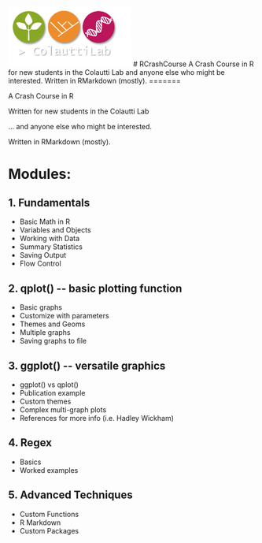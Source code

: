 <img src="ColauttiLabLogo.png" width="250">
# RCrashCourse
A Crash Course in R for new students in the Colautti Lab and anyone else who might be interested. Written in RMarkdown (mostly).
=======

A Crash Course in R 

Written for new students in the Colautti Lab 

... and anyone else who might be interested. 

Written in RMarkdown (mostly).

# Modules:

## 1. Fundamentals

  * Basic Math in R
  * Variables and Objects
  * Working with Data
  * Summary Statistics
  * Saving Output
  * Flow Control
  
## 2. qplot() -- basic plotting function

  * Basic graphs
  * Customize with parameters
  * Themes and Geoms
  * Multiple graphs
  * Saving graphs to file

## 3. ggplot() -- versatile graphics

  * ggplot() vs qplot()
  * Publication example
  * Custom themes
  * Complex multi-graph plots
  * References for more info (i.e. Hadley Wickham)

## 4. Regex

  * Basics
  * Worked examples
  
## 5. Advanced Techniques

  * Custom Functions
  * R Markdown
  * Custom Packages


